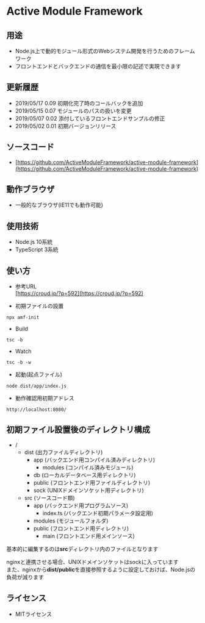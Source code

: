# Active Module Framework

## 用途

- Node.js上で動的モジュール形式のWebシステム開発を行うためのフレームワーク
- フロントエンドとバックエンドの通信を最小限の記述で実現できます

## 更新履歴
- 2019/05/17 0.09 初期化完了時のコールバックを追加
- 2019/05/15 0.07 モジュールのパスの扱いを変更
- 2019/05/07 0.02 添付しているフロントエンドサンプルの修正
- 2019/05/02 0.01 初期バージョンリリース

## ソースコード
- [https://github.com/ActiveModuleFramework/active-module-framework](https://github.com/ActiveModuleFramework/active-module-framework)

## 動作ブラウザ
- 一般的なブラウザ(IE11でも動作可能)

## 使用技術
- Node.js 10系統
- TypeScript 3系統
  
## 使い方

- 参考URL  
	[https://croud.jp/?p=592](https://croud.jp/?p=592)  
  
  

- 初期ファイルの設置
```
npx amf-init
```

- Build
```
tsc -b
```

- Watch
```
tsc -b -w
```

- 起動(起点ファイル)
```
node dist/app/index.js
```

- 動作確認用初期アドレス
```
http://localhost:8080/
```

## 初期ファイル設置後のディレクトリ構成

- /
  - dist (出力ファイルディレクトリ)
    - app (バックエンド用コンパイル済みディレクトリ)
      - modules (コンパイル済みモジュール)
    - db (ローカルデータベース用ディレクトリ)
    - public (フロントエンド用ファイルディレクトリ)
    - sock (UNIXドメインソケット用ディレクトリ) 
  - src (ソースコード類)
    - app (バックエンド用プログラムソース)
      - index.ts (バックエンド初期パラメータ設定用)
    - modules (モジュールフォルダ)
    - public (フロントエンド用ディレクトリ)
      - main (フロントエンド用メインソース)
  
基本的に編集するのは**src**ディレクトリ内のファイルとなります  

nginxと連携させる場合、UNIXドメインソケットはsockに入っています  
また、nginxから**dist/public**を直接参照するように設定しておけば、Node.jsの負荷が減ります


## ライセンス
- MITライセンス 
